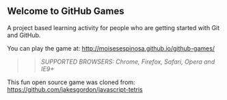 ## Welcome to GitHub Games

A project based learning activity for people who are getting started with Git and GitHub.

You can play the game at: http://moisesespinosa.github.io/github-games/

>> _*SUPPORTED BROWSERS*: Chrome, Firefox, Safari, Opera and IE9+_

This fun open source game was cloned from: https://github.com/jakesgordon/javascript-tetris
